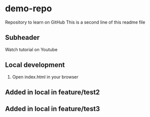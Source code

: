 # demo-repo

Repository to learn on GitHub
This is a second line of this readme file

## Subheader

Watch tutorial on Youtube

## Local development

1. Open index.html in your browser

## Added in local in feature/test2

## Added in local in feature/test3
